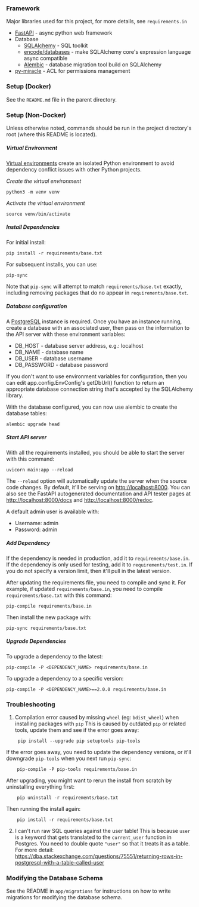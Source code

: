 ### Framework

Major libraries used for this project, for more details, see `requirements.in`

* [FastAPI](https://fastapi.tiangolo.com/) - async python web framework
* Database
  * [SQLAlchemy](https://www.sqlalchemy.org/) - SQL toolkit
  * [encode/databases](https://github.com/encode/databases) - make SQLAlchemy core's expression language async compatible
  * [Alembic](https://alembic.sqlalchemy.org/) - database migration tool build on SQLAlchemy
* [py-miracle](https://github.com/kolypto/py-miracle) - ACL for permissions management

### Setup (Docker)

See the `README.md` file in the parent directory.

###  Setup (Non-Docker)

Unless otherwise noted, commands should be run in the project directory's root (where this README is located).

##### Virtual Environment

[Virtual environments](https://docs.python.org/3/tutorial/venv.html) create an isolated Python environment to avoid dependency conflict issues with other Python projects.

*Create the virtual environment*

    python3 -m venv venv

*Activate the virtual environment*

    source venv/bin/activate

##### Install Dependencies

For initial install:

    pip install -r requirements/base.txt

For subsequent installs, you can use:

    pip-sync 

Note that `pip-sync` will attempt to match `requirements/base.txt` exactly, including removing packages that do no appear in `requirements/base.txt`.

##### Database configuration

A [PostgreSQL](https://www.postgresql.org/) instance is required. Once you have an instance running, create a database with an associated user, then pass on the information to the API server with these environment variables:

* DB_HOST - database server address, e.g.: localhost
* DB_NAME - database name
* DB_USER - database username
* DB_PASSWORD - database password

If you don't want to use environment variables for configuration, then you can edit app.config.EnvConfig's getDbUrl() function to return an appropriate database connection string that's accepted by the SQLAlchemy library.

With the database configured, you can now use alembic to create the database tables:

    alembic upgrade head

##### Start API server

With all the requirements installed, you should be able to start the server with this command:

    uvicorn main:app --reload

The `--reload` option will automatically update the server when the source code changes. By default, it'll be serving on [http://localhost:8000](http://localhost:8000). You can also see the FastAPI autogenerated documentation and API tester pages at [http://localhost:8000/docs](http://localhost:8000/docs) and [http://localhost:8000/redoc](http://localhost:8000/redoc).

A default admin user is available with:

* Username: admin
* Password: admin

##### Add Dependency

If the dependency is needed in production, add it to `requirements/base.in`. If the dependency is only used for testing, add it to `requirements/test.in`. If you do not specify a version limit, then it'll pull in the latest version.

After updating the requirements file, you need to compile and sync it. For example, if updated `requirements/base.in`, you need to compile `requirements/base.txt` with this command:

    pip-compile requirements/base.in

Then install the new package with:

    pip-sync requirements/base.txt

##### Upgrade Dependencies

To upgrade a dependency to the latest:

    pip-compile -P <DEPENDENCY_NAME> requirements/base.in

To upgrade a dependency to a specific version:

    pip-compile -P <DEPENDENCY_NAME>==2.0.0 requirements/base.in

### Troubleshooting

1. Compilation error caused by missing `wheel` (eg: `bdist_wheel`) when installing packages with `pip`
  This is caused by outdated `pip` or related tools, update them and see if the error goes away:

        pip install --upgrade pip setuptools pip-tools

  If the error goes away, you need to update the dependency versions, or it'll downgrade `pip-tools` when you next run `pip-sync`:

        pip-compile -P pip-tools requirements/base.in

  After upgrading, you might want to rerun the install from scratch by uninstalling everything first:

        pip uninstall -r requirements/base.txt

  Then running the install again:

        pip install -r requirements/base.txt

2. I can't run raw SQL queries against the user table!
  This is because `user` is a keyword that gets translated to the `current_user` function in Postgres. You need to double quote `"user"` so that it treats it as a table. For more detail: https://dba.stackexchange.com/questions/75551/returning-rows-in-postgresql-with-a-table-called-user

### Modifying the Database Schema

See the README in `app/migrations` for instructions on how to write migrations for modifying the database schema.
